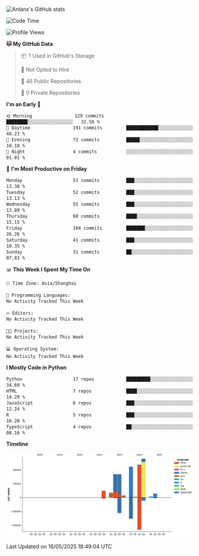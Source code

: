 <!-- ![Anlans's GitHub stats](https://github-readme-stats.vercel.app/api?username=Anlans) -->
![Anlans's GitHub stats](https://github-readme-stats.vercel.app/api?username=Anlans&rank_icon=github)

<!--START_SECTION:waka-->
![Code Time](http://img.shields.io/badge/Code%20Time-0%20secs-blue)

![Profile Views](http://img.shields.io/badge/Profile%20Views-0-blue)

**🐱 My GitHub Data** 

> 📦 ? Used in GitHub's Storage 
 > 
> 🚫 Not Opted to Hire
 > 
> 📜 46 Public Repositories 
 > 
> 🔑 0 Private Repositories 
 > 
**I'm an Early 🐤** 

```text
🌞 Morning                129 commits         ████████░░░░░░░░░░░░░░░░░   32.58 % 
🌆 Daytime                191 commits         ████████████░░░░░░░░░░░░░   48.23 % 
🌃 Evening                72 commits          █████░░░░░░░░░░░░░░░░░░░░   18.18 % 
🌙 Night                  4 commits           ░░░░░░░░░░░░░░░░░░░░░░░░░   01.01 % 
```
📅 **I'm Most Productive on Friday** 

```text
Monday                   53 commits          ███░░░░░░░░░░░░░░░░░░░░░░   13.38 % 
Tuesday                  52 commits          ███░░░░░░░░░░░░░░░░░░░░░░   13.13 % 
Wednesday                55 commits          ███░░░░░░░░░░░░░░░░░░░░░░   13.89 % 
Thursday                 60 commits          ████░░░░░░░░░░░░░░░░░░░░░   15.15 % 
Friday                   104 commits         ███████░░░░░░░░░░░░░░░░░░   26.26 % 
Saturday                 41 commits          ███░░░░░░░░░░░░░░░░░░░░░░   10.35 % 
Sunday                   31 commits          ██░░░░░░░░░░░░░░░░░░░░░░░   07.83 % 
```


📊 **This Week I Spent My Time On** 

```text
🕑︎ Time Zone: Asia/Shanghai

💬 Programming Languages: 
No Activity Tracked This Week

🔥 Editors: 
No Activity Tracked This Week

🐱‍💻 Projects: 
No Activity Tracked This Week

💻 Operating System: 
No Activity Tracked This Week
```

**I Mostly Code in Python** 

```text
Python                   17 repos            █████████░░░░░░░░░░░░░░░░   34.69 % 
HTML                     7 repos             ████░░░░░░░░░░░░░░░░░░░░░   14.29 % 
JavaScript               6 repos             ███░░░░░░░░░░░░░░░░░░░░░░   12.24 % 
R                        5 repos             ███░░░░░░░░░░░░░░░░░░░░░░   10.20 % 
TypeScript               4 repos             ██░░░░░░░░░░░░░░░░░░░░░░░   08.16 % 
```



**Timeline**

![Lines of Code chart](https://raw.githubusercontent.com/Anlans/Anlans/main/assets/bar_graph.png)


 Last Updated on 16/05/2025 18:49:04 UTC
<!--END_SECTION:waka-->
